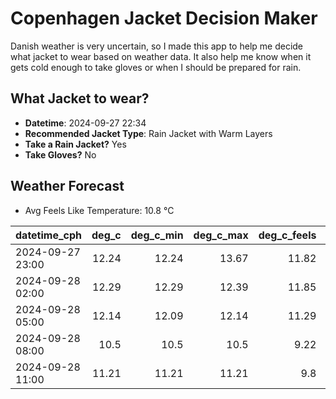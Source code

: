 
# Copenhagen Jacket Decision Maker

Danish weather is very uncertain, so I made this app to help me decide what jacket to wear based on weather data. 
It also help me know when it gets cold enough to take gloves or when I should be prepared for rain.

## What Jacket to wear?

- **Datetime**: 2024-09-27 22:34
- **Recommended Jacket Type**: Rain Jacket with Warm Layers
- **Take a Rain Jacket?** Yes
- **Take Gloves?** No

## Weather Forecast
- Avg Feels Like Temperature: 10.8 °C

| datetime_cph     |   deg_c |   deg_c_min |   deg_c_max |   deg_c_feels | weather   | wind   | rain   |
|:-----------------|--------:|------------:|------------:|--------------:|:----------|:-------|:-------|
| 2024-09-27 23:00 |   12.24 |       12.24 |       13.67 |         11.82 | Rain      | Low    | Low    |
| 2024-09-28 02:00 |   12.29 |       12.29 |       12.39 |         11.85 | Rain      | Low    | Low    |
| 2024-09-28 05:00 |   12.14 |       12.09 |       12.14 |         11.29 | Rain      | High   | Low    |
| 2024-09-28 08:00 |   10.5  |       10.5  |       10.5  |          9.22 | Clouds    | High   | None   |
| 2024-09-28 11:00 |   11.21 |       11.21 |       11.21 |          9.8  | Clouds    | High   | None   |
        